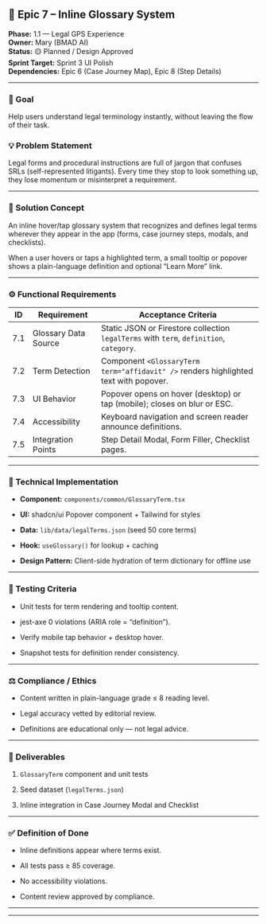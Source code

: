 ## **🧩 Epic 7 – Inline Glossary System**

**Phase:** 1.1 — Legal GPS Experience  
 **Owner:** Mary (BMAD AI)  
 **Status:** 🟡 Planned / Design Approved  
 **Sprint Target:** Sprint 3 UI Polish  
 **Dependencies:** Epic 6 (Case Journey Map), Epic 8 (Step Details)

---

### **🎯 Goal**

Help users understand legal terminology instantly, without leaving the flow of their task.

### **💡 Problem Statement**

Legal forms and procedural instructions are full of jargon that confuses SRLs (self-represented litigants). Every time they stop to look something up, they lose momentum or misinterpret a requirement.

---

### **🧠 Solution Concept**

An inline hover/tap glossary system that recognizes and defines legal terms wherever they appear in the app (forms, case journey steps, modals, and checklists).

When a user hovers or taps a highlighted term, a small tooltip or popover shows a plain-language definition and optional “Learn More” link.

---

### **⚙️ Functional Requirements**

| ID | Requirement | Acceptance Criteria |
| ----- | ----- | ----- |
| 7.1 | Glossary Data Source | Static JSON or Firestore collection `legalTerms` with `term`, `definition`, `category`. |
| 7.2 | Term Detection | Component `<GlossaryTerm term="affidavit" />` renders highlighted text with popover. |
| 7.3 | UI Behavior | Popover opens on hover (desktop) or tap (mobile); closes on blur or ESC. |
| 7.4 | Accessibility | Keyboard navigation and screen reader announce definitions. |
| 7.5 | Integration Points | Step Detail Modal, Form Filler, Checklist pages. |

---

### **🔩 Technical Implementation**

* **Component:** `components/common/GlossaryTerm.tsx`

* **UI:** shadcn/ui Popover component \+ Tailwind for styles

* **Data:** `lib/data/legalTerms.json` (seed 50 core terms)

* **Hook:** `useGlossary()` for lookup \+ caching

* **Design Pattern:** Client-side hydration of term dictionary for offline use

---

### **🧪 Testing Criteria**

* Unit tests for term rendering and tooltip content.

* jest-axe 0 violations (ARIA role \= “definition”).

* Verify mobile tap behavior \+ desktop hover.

* Snapshot tests for definition render consistency.

---

### **⚖️ Compliance / Ethics**

* Content written in plain-language grade ≤ 8 reading level.

* Legal accuracy vetted by editorial review.

* Definitions are educational only — not legal advice.

---

### **🚀 Deliverables**

1. `GlossaryTerm` component and unit tests

2. Seed dataset (`legalTerms.json`)

3. Inline integration in Case Journey Modal and Checklist

---

### **✅ Definition of Done**

* Inline definitions appear where terms exist.

* All tests pass ≥ 85 coverage.

* No accessibility violations.

* Content review approved by compliance.

---

---

